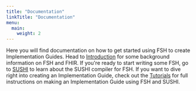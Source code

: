 ```yaml
---
title: "Documentation"
linkTitle: "Documentation"
menu:
  main:
    weight: 2
---
```


Here you will find documentation on how to get started using FSH to create Implementation Guides. Head to [Introduction](/docs/introduction) for
some background information on FSH and FHIR. If you're ready to start writing some FSH, go to [SUSHI](/docs/sushi) to learn about the SUSHI compiler for FSH.
If you want to dive right into creating an Implementation Guide, check out the [Tutorials](/docs/tutorials) for full instructions on making an Implementation
Guide using FSH and SUSHI.